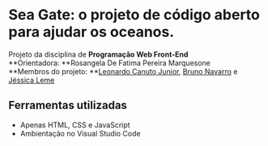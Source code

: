 # Sea Gate: o projeto de código aberto para ajudar os oceanos.
Projeto da disciplina de **Programação Web Front-End**
<br />
**Orientadora: **Rosangela De Fatima Pereira Marquesone
<br />
**Membros do projeto: **[Leonardo Canuto Junior](https://github.com/leonardocjr/), [Bruno Navarro]() e [Jéssica Leme](https://github.com/jekka.leeme)

## Ferramentas utilizadas
* Apenas HTML, CSS e JavaScript
* Ambientação no Visual Studio Code
